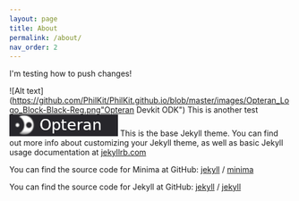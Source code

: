 ```yaml
---
layout: page
title: About
permalink: /about/
nav_order: 2
---
```

I'm testing how to push changes!

![Alt text](https://github.com/PhilKit/PhilKit.github.io/blob/master/images/Opteran_Logo_Block-Black-Reg.png"Opteran Devkit ODK")
This is another test
![My helpful screenshot](https://github.com/PhilKit/PhilKit.github.io/blob/master/images/Opteranlogo.png)
This is the base Jekyll theme. You can find out more info about customizing your Jekyll theme, as well as basic Jekyll usage documentation at [jekyllrb.com](https://jekyllrb.com/)

You can find the source code for Minima at GitHub:
[jekyll][jekyll-organization] /
[minima](https://github.com/jekyll/minima)

You can find the source code for Jekyll at GitHub:
[jekyll][jekyll-organization] /
[jekyll](https://github.com/jekyll/jekyll)


[jekyll-organization]: https://github.com/jekyll
